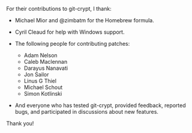 For their contributions to git-crypt, I thank:

 * Michael Mior and @zimbatm for the Homebrew formula.

 * Cyril Cleaud for help with Windows support.

 * The following people for contributing patches:
   * Adam Nelson
   * Caleb Maclennan
   * Darayus Nanavati
   * Jon Sailor
   * Linus G Thiel
   * Michael Schout
   * Simon Kotlinski

 * And everyone who has tested git-crypt, provided feedback, reported
   bugs, and participated in discussions about new features.

Thank you!
